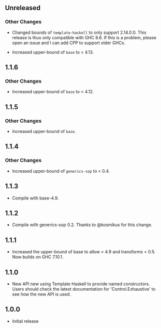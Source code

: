 ## Unreleased

### Other Changes

* Changed bounds of `template-haskell` to only support 2.14.0.0. This release is
  thus only compatible with GHC 8.6. If this is a problem, please open an issue
  and I can add CPP to support older GHCs.

* Increased upper-bound of `base` to < 4.13.

## 1.1.6

### Other Changes

* Increased upper-bound of `base` to < 4.12.

## 1.1.5

### Other Changes

* Increased upper-bound of `base`.

## 1.1.4

### Other Changes

* Increased upper-bound of `generics-sop` to < 0.4.

## 1.1.3

* Compile with base-4.9.

## 1.1.2

* Compile with generics-sop 0.2. Thanks to @kosmikus for this change.

## 1.1.1

* Increased the upper-bound of base to allow < 4.9 and transforms < 0.5. Now builds on
  GHC 7.10.1.

## 1.1.0

* New API new using Template Haskell to provide named constructors. Users should
  check the latest documentation for 'Control.Exhaustive' to see how the new API
  is used.

## 1.0.0

* Initial release
